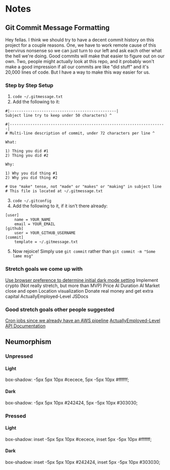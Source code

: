 # Notes

## Git Commit Message Formatting

Hey fellas. I think we should try to have a decent commit history on this project for a couple reasons. One, we have to work remote cause of this beervirus nonsense so we can just turn to our left and ask each other what the hell we're doing. Good commits will make that easier to figure out on our own. Two, people might actually look at this repo, and it probably won't make a good impression if all our commits are like "did stuff" and it's 20,000 lines of code. But I have a way to make this way easier for us.

### Step by Step Setup

1. `code ~/.gitmessage.txt`
2. Add the following to it:

```
#|-----------------------------------------------|
Subject line try to keep under 50 characters) ^

#|---------------------------------------------------------------------|
# Multi-line description of commit, under 72 characters per line ^

What:

1) Thing you did #1
2) Thing you did #2

Why:

1) Why you did thing #1
2) Why you did thing #2

# Use "make" tense, not "made" or "makes" or "making" in subject line
# This file is located at ~/.gitmessage.txt
```

3. `code ~/.gitconfig`
4. Add the following to it, if it isn't there already:

```
[user]
	name = YOUR_NAME
	email = YOUR_EMAIL
[github]
	user = YOUR_GITHUB_USERNAME
[commit]
	template = ~/.gitmessage.txt
```

5. Now rejoice! Simply use `git commit` rather than `git commit -m "Some lame msg"`

### Stretch goals we come up with

[Use browser preference to determine initial dark mode setting](https://www.freecodecamp.org/news/how-to-detect-a-users-preferred-color-scheme-in-javascript-ec8ee514f1ef/)
Implement crypto (Not really stretch, but more than MVP)
Price AI
Duration AI
Market close and open
Location visualization
Donate real money and get extra capital
ActuallyEmployed-Level JSDocs

### Good stretch goals other people suggested

[Cron jobs since we already have an AWS pipeline](https://aws.amazon.com/premiumsupport/knowledge-center/cron-job-elastic-beanstalk/)
[ActuallyEmployed-Level API Documentation](https://swagger.io)

## Neumorphism

### Unpressed

#### Light

box-shadow: -5px 5px 10px #cecece,
5px -5px 10px #ffffff;

#### Dark

box-shadow: -5px 5px 10px #242424,
5px -5px 10px #303030;

### Pressed

#### Light

box-shadow: inset -5px 5px 10px #cecece,
inset 5px -5px 10px #ffffff;

#### Dark

box-shadow: inset -5px 5px 10px #242424,
inset 5px -5px 10px #303030;
